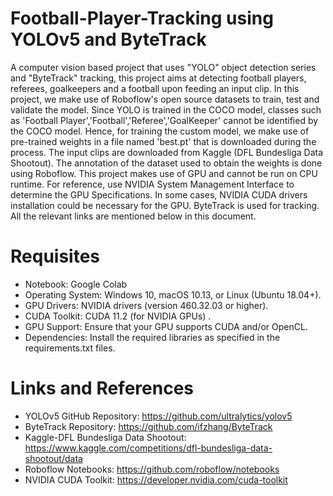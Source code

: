 # Football-Player-Tracking using YOLOv5 and ByteTrack

A computer vision based project that uses "YOLO" object detection series and "ByteTrack" tracking, this project aims at detecting football players, referees, goalkeepers and a football upon feeding an input clip. In this project, we make use of Roboflow's open source datasets to train, test and validate the model. Since YOLO is trained in the COCO model, classes such as 'Football Player','Football','Referee','GoalKeeper' cannot be identified by the COCO model. Hence, for training the custom model, we make use of pre-trained weights in a file named 'best.pt' that is downloaded during the process. The input clips are downloaded from Kaggle (DFL Bundesliga Data Shootout). The annotation of the dataset used to obtain the weights is done using Roboflow. This project makes use of GPU and cannot be run on CPU runtime. For reference, use NVIDIA System Management Interface to determine the GPU Specifications. In some cases, NVIDIA CUDA drivers installation could be necessary for the GPU. ByteTrack is used for tracking. All the relevant links are mentioned below in this document. 


# Requisites

* Notebook: Google Colab
* Operating System: Windows 10, macOS 10.13, or Linux (Ubuntu 18.04+).
* GPU Drivers: NVIDIA drivers (version 460.32.03 or higher).
* CUDA Toolkit: CUDA 11.2 (for NVIDIA GPUs) .
* GPU Support: Ensure that your GPU supports CUDA and/or OpenCL.
* Dependencies: Install the required libraries as specified in the requirements.txt files.


# Links and References

* YOLOv5 GitHub Repository: https://github.com/ultralytics/yolov5
* ByteTrack Repository: https://github.com/ifzhang/ByteTrack
* Kaggle-DFL Bundesliga Data Shootout: https://www.kaggle.com/competitions/dfl-bundesliga-data-shootout/data
* Roboflow Notebooks: https://github.com/roboflow/notebooks
* NVIDIA CUDA Toolkit: https://developer.nvidia.com/cuda-toolkit
